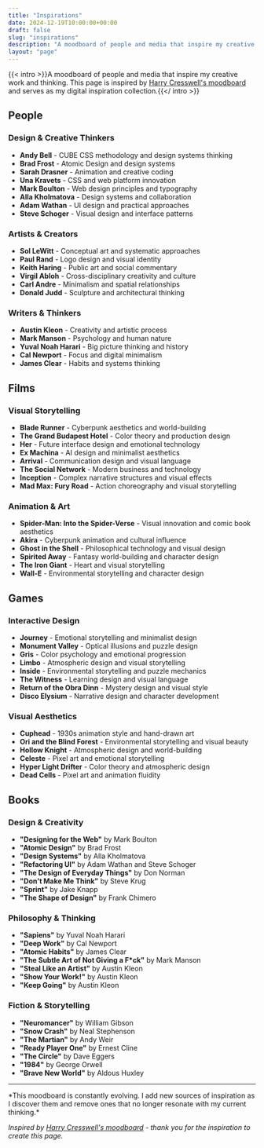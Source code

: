 ```yaml
---
title: "Inspirations"
date: 2024-12-19T10:00:00+00:00
draft: false
slug: "inspirations"
description: "A moodboard of people and media that inspire my creative work and thinking."
layout: "page"
---
```


<div class="inspirations-page">

{{< intro >}}A moodboard of people and media that inspire my creative work and thinking. This page is inspired by [Harry Cresswell's moodboard](https://mood.harrycresswell.com/) and serves as my digital inspiration collection.{{</ intro >}}

## People

### Design & Creative Thinkers
- **Andy Bell** - CUBE CSS methodology and design systems thinking
- **Brad Frost** - Atomic Design and design systems
- **Sarah Drasner** - Animation and creative coding
- **Una Kravets** - CSS and web platform innovation
- **Mark Boulton** - Web design principles and typography
- **Alla Kholmatova** - Design systems and collaboration
- **Adam Wathan** - UI design and practical approaches
- **Steve Schoger** - Visual design and interface patterns

### Artists & Creators
- **Sol LeWitt** - Conceptual art and systematic approaches
- **Paul Rand** - Logo design and visual identity
- **Keith Haring** - Public art and social commentary
- **Virgil Abloh** - Cross-disciplinary creativity and culture
- **Carl Andre** - Minimalism and spatial relationships
- **Donald Judd** - Sculpture and architectural thinking

### Writers & Thinkers
- **Austin Kleon** - Creativity and artistic process
- **Mark Manson** - Psychology and human nature
- **Yuval Noah Harari** - Big picture thinking and history
- **Cal Newport** - Focus and digital minimalism
- **James Clear** - Habits and systems thinking

## Films

### Visual Storytelling
- **Blade Runner** - Cyberpunk aesthetics and world-building
- **The Grand Budapest Hotel** - Color theory and production design
- **Her** - Future interface design and emotional technology
- **Ex Machina** - AI design and minimalist aesthetics
- **Arrival** - Communication design and visual language
- **The Social Network** - Modern business and technology
- **Inception** - Complex narrative structures and visual effects
- **Mad Max: Fury Road** - Action choreography and visual storytelling

### Animation & Art
- **Spider-Man: Into the Spider-Verse** - Visual innovation and comic book aesthetics
- **Akira** - Cyberpunk animation and cultural influence
- **Ghost in the Shell** - Philosophical technology and visual design
- **Spirited Away** - Fantasy world-building and character design
- **The Iron Giant** - Heart and visual storytelling
- **Wall-E** - Environmental storytelling and character design

## Games

### Interactive Design
- **Journey** - Emotional storytelling and minimalist design
- **Monument Valley** - Optical illusions and puzzle design
- **Gris** - Color psychology and emotional progression
- **Limbo** - Atmospheric design and visual storytelling
- **Inside** - Environmental storytelling and puzzle mechanics
- **The Witness** - Learning design and visual language
- **Return of the Obra Dinn** - Mystery design and visual style
- **Disco Elysium** - Narrative design and character development

### Visual Aesthetics
- **Cuphead** - 1930s animation style and hand-drawn art
- **Ori and the Blind Forest** - Environmental storytelling and visual beauty
- **Hollow Knight** - Atmospheric design and world-building
- **Celeste** - Pixel art and emotional storytelling
- **Hyper Light Drifter** - Color theory and atmospheric design
- **Dead Cells** - Pixel art and animation fluidity

## Books

### Design & Creativity
- **"Designing for the Web"** by Mark Boulton
- **"Atomic Design"** by Brad Frost
- **"Design Systems"** by Alla Kholmatova
- **"Refactoring UI"** by Adam Wathan and Steve Schoger
- **"The Design of Everyday Things"** by Don Norman
- **"Don't Make Me Think"** by Steve Krug
- **"Sprint"** by Jake Knapp
- **"The Shape of Design"** by Frank Chimero

### Philosophy & Thinking
- **"Sapiens"** by Yuval Noah Harari
- **"Deep Work"** by Cal Newport
- **"Atomic Habits"** by James Clear
- **"The Subtle Art of Not Giving a F*ck"** by Mark Manson
- **"Steal Like an Artist"** by Austin Kleon
- **"Show Your Work!"** by Austin Kleon
- **"Keep Going"** by Austin Kleon

### Fiction & Storytelling
- **"Neuromancer"** by William Gibson
- **"Snow Crash"** by Neal Stephenson
- **"The Martian"** by Andy Weir
- **"Ready Player One"** by Ernest Cline
- **"The Circle"** by Dave Eggers
- **"1984"** by George Orwell
- **"Brave New World"** by Aldous Huxley

---

<div class="footnote">
*This moodboard is constantly evolving. I add new sources of inspiration as I discover them and remove ones that no longer resonate with my current thinking.*

*Inspired by [Harry Cresswell's moodboard](https://mood.harrycresswell.com/) - thank you for the inspiration to create this page.*
</div>

</div>

